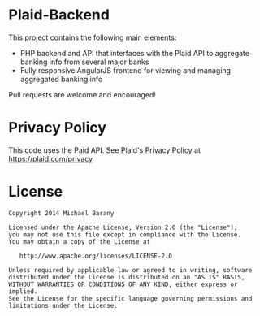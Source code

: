 Plaid-Backend
=============
This project contains the following main elements:
- PHP backend and API that interfaces with the Plaid API to aggregate banking info from several major banks
- Fully responsive AngularJS frontend for viewing and managing aggregated banking info

Pull requests are welcome and encouraged!

Privacy Policy
==============
This code uses the Paid API. See Plaid's Privacy Policy at https://plaid.com/privacy

License
=======

    Copyright 2014 Michael Barany

    Licensed under the Apache License, Version 2.0 (the "License");
    you may not use this file except in compliance with the License.
    You may obtain a copy of the License at

       http://www.apache.org/licenses/LICENSE-2.0

    Unless required by applicable law or agreed to in writing, software
    distributed under the License is distributed on an "AS IS" BASIS,
    WITHOUT WARRANTIES OR CONDITIONS OF ANY KIND, either express or implied.
    See the License for the specific language governing permissions and
    limitations under the License.
